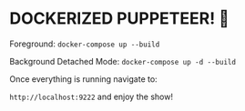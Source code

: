 # DOCKERIZED PUPPETEER! :whale:

Foreground:
`docker-compose up --build`

Background Detached Mode:
`docker-compose up -d --build`

Once everything is running navigate to:

`http://localhost:9222` and enjoy the show!
